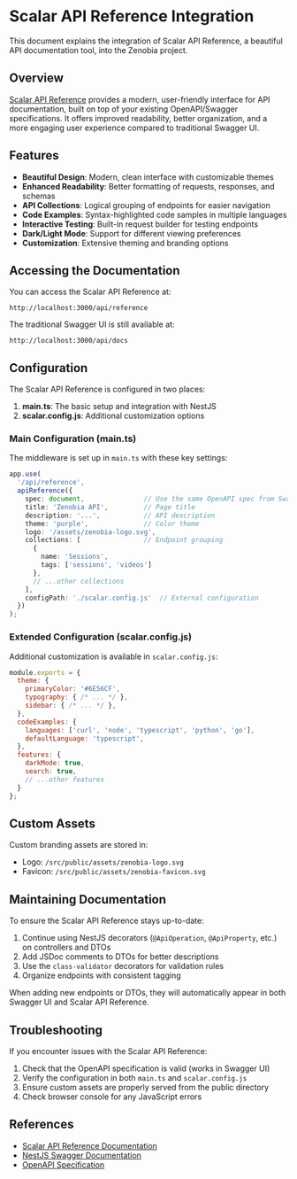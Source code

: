 # Scalar API Reference Integration

This document explains the integration of Scalar API Reference, a beautiful API documentation tool, into the Zenobia project.

## Overview

[Scalar API Reference](https://docs.scalar.com/scalar-api-reference) provides a modern, user-friendly interface for API documentation, built on top of your existing OpenAPI/Swagger specifications. It offers improved readability, better organization, and a more engaging user experience compared to traditional Swagger UI.

## Features

- **Beautiful Design**: Modern, clean interface with customizable themes
- **Enhanced Readability**: Better formatting of requests, responses, and schemas
- **API Collections**: Logical grouping of endpoints for easier navigation
- **Code Examples**: Syntax-highlighted code samples in multiple languages
- **Interactive Testing**: Built-in request builder for testing endpoints
- **Dark/Light Mode**: Support for different viewing preferences
- **Customization**: Extensive theming and branding options

## Accessing the Documentation

You can access the Scalar API Reference at:

```
http://localhost:3000/api/reference
```

The traditional Swagger UI is still available at:

```
http://localhost:3000/api/docs
```

## Configuration

The Scalar API Reference is configured in two places:

1. **main.ts**: The basic setup and integration with NestJS
2. **scalar.config.js**: Additional customization options

### Main Configuration (main.ts)

The middleware is set up in `main.ts` with these key settings:

```typescript
app.use(
  '/api/reference',
  apiReference({
    spec: document,               // Use the same OpenAPI spec from Swagger
    title: 'Zenobia API',         // Page title
    description: '...',           // API description
    theme: 'purple',              // Color theme
    logo: '/assets/zenobia-logo.svg',
    collections: [                // Endpoint grouping
      {
        name: 'Sessions',
        tags: ['sessions', 'videos']
      },
      // ...other collections
    ],
    configPath: './scalar.config.js'  // External configuration
  })
);
```

### Extended Configuration (scalar.config.js)

Additional customization is available in `scalar.config.js`:

```javascript
module.exports = {
  theme: {
    primaryColor: '#6E56CF',
    typography: { /* ... */ },
    sidebar: { /* ... */ },
  },
  codeExamples: {
    languages: ['curl', 'node', 'typescript', 'python', 'go'],
    defaultLanguage: 'typescript',
  },
  features: {
    darkMode: true,
    search: true,
    // ...other features
  }
};
```

## Custom Assets

Custom branding assets are stored in:

- Logo: `/src/public/assets/zenobia-logo.svg`
- Favicon: `/src/public/assets/zenobia-favicon.svg`

## Maintaining Documentation

To ensure the Scalar API Reference stays up-to-date:

1. Continue using NestJS decorators (`@ApiOperation`, `@ApiProperty`, etc.) on controllers and DTOs
2. Add JSDoc comments to DTOs for better descriptions
3. Use the `class-validator` decorators for validation rules
4. Organize endpoints with consistent tagging

When adding new endpoints or DTOs, they will automatically appear in both Swagger UI and Scalar API Reference.

## Troubleshooting

If you encounter issues with the Scalar API Reference:

1. Check that the OpenAPI specification is valid (works in Swagger UI)
2. Verify the configuration in both `main.ts` and `scalar.config.js`
3. Ensure custom assets are properly served from the public directory
4. Check browser console for any JavaScript errors

## References

- [Scalar API Reference Documentation](https://docs.scalar.com/scalar-api-reference)
- [NestJS Swagger Documentation](https://docs.nestjs.com/openapi/introduction)
- [OpenAPI Specification](https://spec.openapis.org/oas/latest.html)